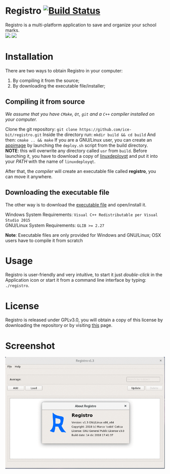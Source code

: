 # Registro [![Build Status](https://travis-ci.org/ice-bit/registro.svg?branch=master)](https://travis-ci.org/ice-bit/registro)
Registro is a multi-platform application to save and organize your school marks.  
<img src="https://img.shields.io/badge/os-linux-yellow.svg">
<img src="https://img.shields.io/badge/os-windows-blue.svg">

# Installation
There are two ways to obtain Registro in your computer:
1. By compiling it from the source;
2. By downloading the executable file/installer;

## Compiling it from source
_We assume that you have `CMake`, `Qt`, `git` and a `C++` compiler installed on your computer._

Clone the git repository: `git clone https://github.com/ice-bit/registro.git`
Inside the directory run: `mkdir build && cd build`
And then: `cmake .. && make`
If you are a GNU/Linux user, you can create an [appimage](https://appimage.org/) by launching the `deploy.sh` script from the build directory.  
**NOTE**: this will overwrite any directory called `usr` from `build`. Before launching it, you have to download a copy of [linuxdeployqt](https://github.com/probonopd/linuxdeployqt) and put it into your *PATH* with the name of `linuxdeployqt`.

After that, the _compiler_ will create an executable file called **registro**, you can move it anywhere.

## Downloading the executable file
The other way is to download the [executable file](https://github.com/ice-bit/registro/releases) and open/install it.

 Windows System Requirements: `Visual C++ Redistributable per Visual Studio 2015`  
 GNU/Linux System Requirements: `GLIB >= 2.27`

**Note**: Executable files are only provided for Windows and GNU/Linux; OSX users have to compile it from scratch

# Usage
Registro is user-friendly and very intuitive, to start it just _double-click_ in the Application icon or start it from a command line interface by typing: `./registro`.

# License
Registro is released under GPLv3.0, you will obtain a copy of this license by downloading the repository or by visiting [this](https://opensource.org/licenses/GPL-3.0) page.

# Screenshot
![GIF](resources/registro.gif)
